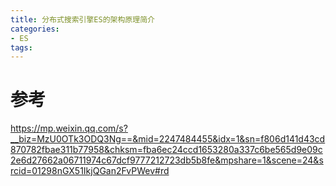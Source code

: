 ```yaml
---
title: 分布式搜索引擎ES的架构原理简介
categories: 
- ES
tags:
---
```




# 参考
https://mp.weixin.qq.com/s?__biz=MzU0OTk3ODQ3Ng==&mid=2247484455&idx=1&sn=f806d141d43cd870782fbae311b77958&chksm=fba6ec24ccd1653280a337c6be565d9e09c2e6d27662a06711974c67dcf9777212723db5b8fe&mpshare=1&scene=24&srcid=01298nGX51IkjQGan2FvPWev#rd
